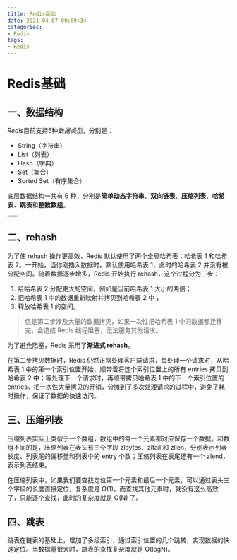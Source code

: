 ```yaml
---
title: Redis基础
date: 2021-04-07 00:09:34
categories:
- Redis
tags:
- Redis
---
```


# Redis基础

<!-- more -->

## 一、数据结构

 *Redis*目前支持5种*数据类型*，分别是：

- String（字符串）
- List（列表）
- Hash（字典）
- Set（集合）
- Sorted Set（有序集合）

底层数据结构一共有 6 种，分别是**简单动态字符串**、**双向链表**、**压缩列表**、**哈希表**、**跳表**和**整数数组**。

<img src="D:\总结\redis\底层数据结构.jpg" alt="底层数据结构" style="zoom: 25%;" />

## 二、rehash

为了使 rehash 操作更高效，Redis 默认使用了两个全局哈希表：哈希表 1 和哈希表 2。一开始，当你刚插入数据时，默认使用哈希表 1，此时的哈希表 2 并没有被分配空间。随着数据逐步增多，Redis 开始执行 rehash，这个过程分为三步：

1. 给哈希表 2 分配更大的空间，例如是当前哈希表 1 大小的两倍；
2. 把哈希表 1 中的数据重新映射并拷贝到哈希表 2 中；
3. 释放哈希表 1 的空间。

> 但是第二步涉及大量的数据拷贝，如果一次性把哈希表 1 中的数据都迁移完，会造成 Redis 线程阻塞，无法服务其他请求。

为了避免阻塞，Redis 采用了**渐进式 rehash**。

在第二步拷贝数据时，Redis 仍然正常处理客户端请求，每处理一个请求时，从哈希表 1 中的第一个索引位置开始，顺带着将这个索引位置上的所有 entries 拷贝到哈希表 2 中；等处理下一个请求时，再顺带拷贝哈希表 1 中的下一个索引位置的 entries。把一次性大量拷贝的开销，分摊到了多次处理请求的过程中，避免了耗时操作，保证了数据的快速访问。

## 三、压缩列表

压缩列表实际上类似于一个数组，数组中的每一个元素都对应保存一个数据。和数组不同的是，压缩列表在表头有三个字段 zlbytes、zltail 和 zllen，分别表示列表长度、列表尾的偏移量和列表中的 entry 个数；压缩列表在表尾还有一个 zlend，表示列表结束。

在压缩列表中，如果我们要查找定位第一个元素和最后一个元素，可以通过表头三个字段的长度直接定位，复杂度是 O(1)。而查找其他元素时，就没有这么高效了，只能逐个查找，此时的复杂度就是 O(N) 了。

## 四、跳表

跳表在链表的基础上，增加了多级索引，通过索引位置的几个跳转，实现数据的快速定位。当数据量很大时，跳表的查找复杂度就是 O(logN)。